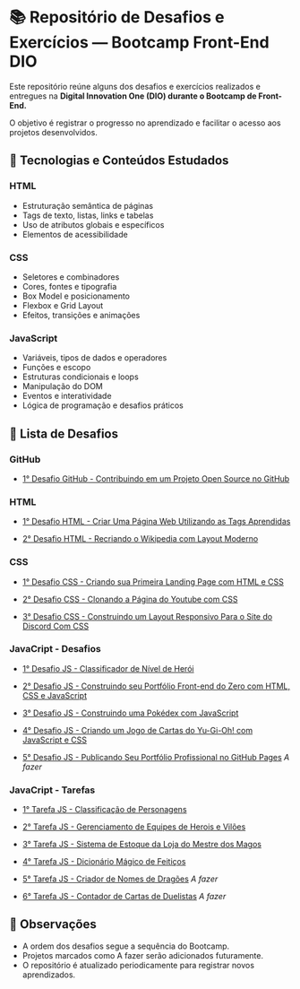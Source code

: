 # 📚 Repositório de Desafios e Exercícios — Bootcamp Front-End DIO

Este repositório reúne alguns dos desafios e exercícios realizados e entregues na **Digital Innovation One (DIO) durante o Bootcamp de Front-End.**

O objetivo é registrar o progresso no aprendizado e facilitar o acesso aos projetos desenvolvidos.

## 🚀 Tecnologias e Conteúdos Estudados

### HTML

- Estruturação semântica de páginas
- Tags de texto, listas, links e tabelas
- Uso de atributos globais e específicos
- Elementos de acessibilidade

### CSS

- Seletores e combinadores
- Cores, fontes e tipografia
- Box Model e posicionamento
- Flexbox e Grid Layout
- Efeitos, transições e animações

### JavaScript

- Variáveis, tipos de dados e operadores
- Funções e escopo
- Estruturas condicionais e loops
- Manipulação do DOM
- Eventos e interatividade
- Lógica de programação e desafios práticos


## 📂 Lista de Desafios

### GitHub

- [1° Desafio GitHub - Contribuindo em um Projeto Open Source no GitHub](https://github.com/EduardaDepetris/dio-lab-open-source)

### HTML

- [1° Desafio HTML - Criar Uma Página Web Utilizando as Tags Aprendidas](https://github.com/EduardaDepetris/Bootcamp_Front-End/blob/main/HTML/Desafios/Pagina.html)

- [2° Desafio HTML - Recriando o Wikipedia com Layout Moderno](https://github.com/EduardaDepetris/Pagina_Wiki)

### CSS

- [1° Desafio CSS - Criando sua Primeira Landing Page com HTML e CSS](https://github.com/EduardaDepetris/Landing_page)

- [2° Desafio CSS - Clonando a Página do Youtube com CSS](https://github.com/EduardaDepetris/Clone_Youtube_Page)

- [3° Desafio CSS - Construindo um Layout Responsivo Para o Site do Discord Com CSS](https://github.com/EduardaDepetris/Clone_Discord_Page)

### JavaCript - Desafios

- [1° Desafio JS - Classificador de Nível de Herói](https://github.com/EduardaDepetris/Bootcamp_Godot/blob/main/Desafios_de_Projeto/Desafio_do_heroi.js)

- [2° Desafio JS - Construindo seu Portfólio Front-end do Zero com HTML, CSS e JavaScript](https://github.com/EduardaDepetris/EduardaDepetris.github.io)

- [3° Desafio JS - Construindo uma Pokédex com JavaScript](https://github.com/EduardaDepetris/Bootcamp_Front-End/tree/main/JS/Desafios/Pokedex)

- [4° Desafio JS - Criando um Jogo de Cartas do Yu-Gi-Oh! com JavaScript e CSS](https://github.com/EduardaDepetris/Jogo-de-Cartas-do-Yu-Gi-Oh)

- [5° Desafio JS - Publicando Seu Portfólio Profissional no GitHub Pages]() *A fazer*

### JavaCript - Tarefas

- [1° Tarefa JS - Classificação de Personagens](https://github.com/EduardaDepetris/Bootcamp_Front-End/blob/main/HTML/Exercícios/Classificação_de_Personagens.js)

- [2° Tarefa JS - Gerenciamento de Equipes de Herois e Vilões](https://github.com/EduardaDepetris/Bootcamp_Front-End/blob/main/HTML/Exercícios/Gerenciamento_de_Equipes.js)

- [3° Tarefa JS - Sistema de Estoque da Loja do Mestre dos Magos](https://github.com/EduardaDepetris/Bootcamp_Front-End/blob/main/JS/Exercícios/sistema_estoque.js)

- [4° Tarefa JS - Dicionário Mágico de Feitiços](https://github.com/EduardaDepetris/Bootcamp_Front-End/blob/main/JS/Exercícios/dicionario.js)

- [5° Tarefa JS - Criador de Nomes de Dragões]() *A fazer*

- [6° Tarefa JS - Contador de Cartas de Duelistas]() *A fazer*


## 📌 Observações

- A ordem dos desafios segue a sequência do Bootcamp.
- Projetos marcados como A fazer serão adicionados futuramente.
- O repositório é atualizado periodicamente para registrar novos aprendizados.